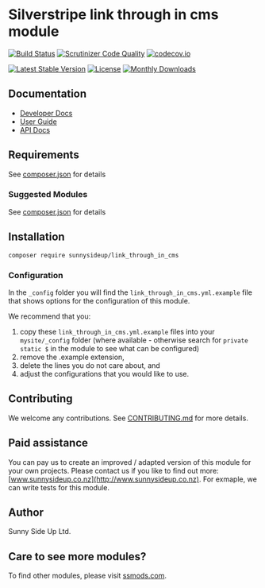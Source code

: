 # Silverstripe link through in cms module
[![Build Status](https://travis-ci.org/sunnysideup/silverstripe-link_through_in_cms.svg?branch=master)](https://travis-ci.org/sunnysideup/silverstripe-link_through_in_cms)
[![Scrutinizer Code Quality](https://scrutinizer-ci.com/g/sunnysideup/silverstripe-link_through_in_cms/badges/quality-score.png?b=master)](https://scrutinizer-ci.com/g/sunnysideup/silverstripe-link_through_in_cms/?branch=master)
[![codecov.io](https://codecov.io/github/sunnysideup/silverstripe-link_through_in_cms/coverage.svg?branch=master)](https://codecov.io/github/sunnysideup/silverstripe-link_through_in_cms?branch=master)

[![Latest Stable Version](https://poser.pugx.org/sunnysideup/link_through_in_cms/version)](https://packagist.org/packages/sunnysideup/link_through_in_cms)
[![License](https://poser.pugx.org/sunnysideup/link_through_in_cms/license)](https://packagist.org/packages/sunnysideup/link_through_in_cms)
[![Monthly Downloads](https://poser.pugx.org/sunnysideup/link_through_in_cms/d/monthly)](https://packagist.org/packages/sunnysideup/link_through_in_cms)


## Documentation



 * [Developer Docs](docs/en/INDEX.md)
 * [User Guide](docs/en/userguide.md)
 * [API Docs](http://docs.ssmods.com/sunnysideup/link_through_in_cms/classes.xhtml)


## Requirements



See [composer.json](composer.json) for details


### Suggested Modules



See [composer.json](composer.json) for details


## Installation


```
composer require sunnysideup/link_through_in_cms
```

### Configuration



In the `_config` folder you will find the `link_through_in_cms.yml.example`
file that shows options for the configuration of this module.

We recommend that you:

  1. copy these `link_through_in_cms.yml.example` files into your
`mysite/_config` folder (where available - otherwise search for `private static $` in the module to see what can be configured)
  2. remove the .example extension,
  3. delete the lines you do not care about, and
  4. adjust the configurations that you would like to use.


## Contributing



We welcome any contributions. See [CONTRIBUTING.md](CONTRIBUTING.md) for more details.

## Paid assistance



You can pay us to create an improved / adapted version of this module for your own projects.  Please contact us if you like to find out more: [www.sunnysideup.co.nz](http://www.sunnysideup.co.nz).  For exmaple, we can write tests for this module.  

## Author



Sunny Side Up Ltd.


## Care to see more modules?

To find other modules, please visit [ssmods.com](http://ssmods.com/).
